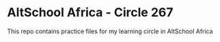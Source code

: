 # AltSchool Africa - Circle 267

This repo contains practice files for my learning circle in AltSchool Africa
